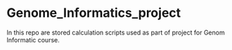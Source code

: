 # Genome_Informatics_project
In this repo are stored calculation scripts used as part of project for Genom Informatic course.
